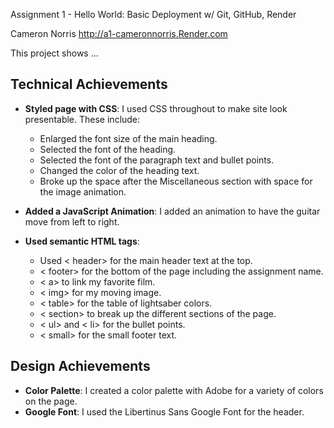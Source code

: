 Assignment 1 - Hello World: Basic Deployment w/ Git, GitHub, Render

Cameron Norris
http://a1-cameronnorris.Render.com

This project shows ...

## Technical Achievements
- **Styled page with CSS**: I used CSS throughout to make site look presentable. These include:
    - Enlarged the font size of the main heading.
    - Selected the font of the heading.
    - Selected the font of the paragraph text and bullet points.
    - Changed the color of the heading text.
    - Broke up the space after the Miscellaneous section with space for the image animation.

- **Added a JavaScript Animation**: I added an animation to have the guitar move from left to right.

- **Used semantic HTML tags**:
    - Used < header> for the main header text at the top.
    - < footer> for the bottom of the page including the assignment name.
    - < a> to link my favorite film.
    - < img> for my moving image.
    - < table> for the table of lightsaber colors.
    - < section> to break up the different sections of the page.
    - < ul> and < li> for the bullet points.
    - < small> for the small footer text.

## Design Achievements
- **Color Palette**: I created a color palette with Adobe for a variety of colors on the page.
- **Google Font**: I used the Libertinus Sans Google Font for the header.
